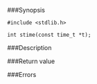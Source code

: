 ###Synopsis

`#include <stdlib.h>`

`int stime(const time_t *t);`

###Description

###Return value

###Errors